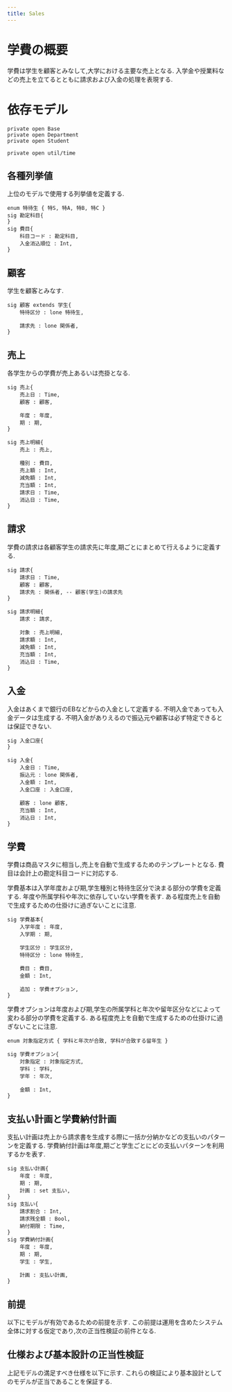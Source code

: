 ```yaml
---
title: Sales
---
```


# 学費の概要

学費は学生を顧客とみなして,大学における主要な売上となる.
入学金や授業料などの売上を立てるとともに請求および入金の処理を表現する.

# 依存モデル

```alloy
private open Base
private open Department
private open Student

private open util/time
```

## 各種列挙値

上位のモデルで使用する列挙値を定義する.

```alloy
enum 特待生 { 特S, 特A, 特B, 特C }
sig 勘定科目{
}
sig 費目{
	科目コード : 勘定科目,
	入金消込順位 : Int,
}
```

## 顧客

学生を顧客とみなす.

```alloy
sig 顧客 extends 学生{
	特待区分 : lone 特待生,

	請求先 : lone 関係者,
}
```

## 売上

各学生からの学費が売上あるいは売掛となる.

```alloy
sig 売上{
	売上日 : Time,
	顧客 : 顧客,

	年度 : 年度,
	期 : 期,
}

sig 売上明細{
	売上 : 売上,

	種別 : 費目,
	売上額 : Int,
	減免額 : Int,
	充当額 : Int,
	請求日 : Time,
	消込日 : Time,
}
```

## 請求

学費の請求は各顧客学生の請求先に年度,期ごとにまとめて行えるように定義する.

```alloy
sig 請求{
	請求日 : Time,
	顧客 : 顧客,
	請求先 : 関係者, -- 顧客(学生)の請求先
}

sig 請求明細{
	請求 : 請求,

	対象 : 売上明細,
	請求額 : Int,
	減免額 : Int,
	充当額 : Int,
	消込日 : Time,
}
```

## 入金

入金はあくまで銀行のEBなどからの入金として定義する.
不明入金であっても入金データは生成する.
不明入金がありえるので振込元や顧客は必ず特定できるとは保証できない.

```alloy
sig 入金口座{
}

sig 入金{
	入金日 : Time,
	振込元 : lone 関係者,
	入金額 : Int,
	入金口座 : 入金口座,

	顧客 : lone 顧客,
	充当額 : Int,
	消込日 : Int,
}
```

## 学費

学費は商品マスタに相当し,売上を自動で生成するためのテンプレートとなる.
費目は会計上の勘定科目コードに対応する.

学費基本は入学年度および期,学生種別と特待生区分で決まる部分の学費を定義する.
年度や所属学科や年次に依存していない学費を表す.
ある程度売上を自動で生成するための仕掛けに過ぎないことに注意.

```alloy
sig 学費基本{
	入学年度 : 年度,
	入学期 : 期,

	学生区分 : 学生区分,
	特待区分 : lone 特待生,

	費目 : 費目,
	金額 : Int,

	追加 : 学費オプション,
}
```

学費オプションは年度および期,学生の所属学科と年次や留年区分などによって変わる部分の学費を定義する.
ある程度売上を自動で生成するための仕掛けに過ぎないことに注意.

```alloy
enum 対象指定方式 { 学科と年次が合致, 学科が合致する留年生 }

sig 学費オプション{
	対象指定 : 対象指定方式,
	学科 : 学科,
	学年 : 年次,

	金額 : Int,
}
```

## 支払い計画と学費納付計画

支払い計画は売上から請求書を生成する際に一括か分納かなどの支払いのパターンを定義する.
学費納付計画は年度,期ごと学生ごとにどの支払いパターンを利用するかを表す.

```alloy
sig 支払い計画{
	年度 : 年度,
	期 : 期,
	計画 : set 支払い,
}
sig 支払い{
	請求割合 : Int,
	請求残全額 : Bool,
	納付期限 : Time,
}
sig 学費納付計画{
	年度 : 年度,
	期 : 期,
	学生 : 学生,

	計画 : 支払い計画,
}
```

## 前提

以下にモデルが有効であるための前提を示す.
この前提は運用を含めたシステム全体に対する仮定であり,次の正当性検証の前件となる.

## 仕様および基本設計の正当性検証

上記モデルの満足すべき仕様を以下に示す.
これらの検証により基本設計としてのモデルが正当であることを保証する.
